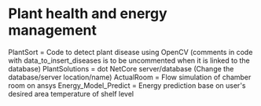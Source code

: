 # Plant health and energy management
PlantSort = Code to detect plant disease using OpenCV (comments in code with data_to_insert_diseases is to be uncommented when it is linked to the database)
PlantSolutions = dot NetCore server/database (Change the database/server location/name)
ActualRoom = Flow simulation of chamber room on ansys
Energy_Model_Predict = Energy prediction base on user's desired area temperature of shelf level 

